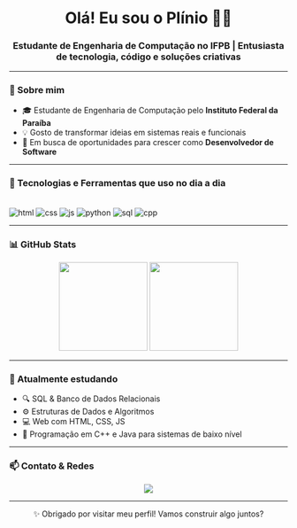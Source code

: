 <h1 align="center">Olá! Eu sou o Plínio 👋🏾</h1>
<h3 align="center">Estudante de Engenharia de Computação no IFPB | Entusiasta de tecnologia, código e soluções criativas</h3>

---

### 🧠 Sobre mim

- 🎓 Estudante de Engenharia de Computação pelo **Instituto Federal da Paraíba**
- 💡 Gosto de transformar ideias em sistemas reais e funcionais
- 🚀 Em busca de oportunidades para crescer como **Desenvolvedor de Software**

---

### 🧰 Tecnologias e Ferramentas que uso no dia a dia

<div style="display: inline_block"><br>
  <img align="center" alt="html" src="https://img.shields.io/badge/HTML5-E34F26?style=for-the-badge&logo=html5&logoColor=white" />
  <img align="center" alt="css" src="https://img.shields.io/badge/CSS-1572B6?&style=for-the-badge&logo=css3&logoColor=white" />
  <img align="center" alt="js" src="https://img.shields.io/badge/JavaScript-F7DF1E?style=for-the-badge&logo=javascript&logoColor=black" />
  <img align="center" alt="python" src="https://img.shields.io/badge/Python-3776AB?style=for-the-badge&logo=python&logoColor=white" />
  <img align="center" alt="sql" src="https://img.shields.io/badge/MySQL-4479A1?style=for-the-badge&logo=mysql&logoColor=white" />
  <img align="center" alt="cpp" src="https://img.shields.io/badge/C%2B%2B-00599C?style=for-the-badge&logo=c%2B%2B&logoColor=white" />
</div>

---

### 📊 GitHub Stats

<div align="center">
  <img height="160em" src="https://github-readme-stats.vercel.app/api?username=pliinio&show_icons=true&theme=radical&count_private=true&include_all_commits=true"/>
  <img height="160em" src="https://github-readme-stats.vercel.app/api/top-langs/?username=pliinio&layout=compact&theme=radical"/>
</div>

---

### 🌱 Atualmente estudando

- 🔍 SQL & Banco de Dados Relacionais
- ⚙️ Estruturas de Dados e Algoritmos
- 💻 Web com HTML, CSS, JS
- 🔧 Programação em C++ e Java para sistemas de baixo nível

---

### 📫 Contato & Redes

<div align="center">
  <a href="mailto:pliniocampina@gmail.com">
    <img src="https://img.shields.io/badge/Email-D14836?style=for-the-badge&logo=gmail&logoColor=white"/>
  </a>
</div>

---

<p align="center">
  ✨ Obrigado por visitar meu perfil! Vamos construir algo juntos?
</p>
